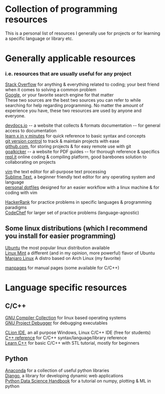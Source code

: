 # Collection of programming resources
This is a personal list of resources I generally use for projects or for learning a specific language or library etc.

# Generally applicable resources
### i.e. resources that are usually useful for any project

[Stack Overflow](https://stackoverflow.com/) for anything & everything related to coding; your best friend when it comes to solving a common problem\
[Google](https://www.google.com/), or your favorite search engine for that matter\
These two sources are the best two sources you can refer to while searching for help regarding programming. No matter the amount of experience you have, these two resources are used by anyone and everyone.

[devdocs.io](https://devdocs.io/) -- a website that collects & formats documentation -- for general access to documentation\
[learn x in y minutes](https://learnxinyminutes.com/) for quick reference to basic syntax and concepts\
[git version control](https://git-scm.com/) to track & maintain projects with ease\
[github.com](https://github.com/), for storing projects & for easy remote use with git\
[goalkicker](https://goalkicker.com/) -- a website for PDF guides -- for thorough reference & specifics\
[repl.it](https://repl.it/) online coding & compiling platform, good barebones solution to collaborating on projects

[vim](https://www.vim.org/) the text editor for all-purpose text processing\
[Sublime Text](https://www.sublimetext.com/), a beginner friendly text editor for any operating system and language\
[personal dotfiles](https://github.com/utkuboduroglu/dotfiles) designed for an easier workflow with a linux machine & for coding with vim

[HackerRank](https://www.hackerrank.com/) for practice problems in specific languages & programming paradigms\
[CodeChef](https://www.codechef.com/) for larger set of practice problems (language-agnostic)

## Some linux distributions (which I recommend you install for easier programming)
[Ubuntu](https://ubuntu.com/) the most popular linux distribution available\
[Linux Mint](https://linuxmint.com/) a different (and in my opinion, more powerful) flavor of Ubuntu\
[Manjaro Linux](https://manjaro.org/) A distro based on Arch Linux (my favorite)

[manpages](https://man.cx/) for manual pages (some available for C/C++)

# Language specific resources
## C/C++
[GNU Compiler Collection](https://gcc.gnu.org/) for linux based operating systems\
[GNU Project Debugger](https://www.gnu.org/software/gdb/) for debugging executables

[CLion IDE](https://www.jetbrains.com/clion/), an all purpose Windows, Linux C/C++ IDE (free for students)\
[C++ reference](https://cppreference.com/) for C/C++ syntax/language/library reference\
[Learn C++](https://learncpp.com/) for basic C/C++ with STL tutorial, mostly for beginners

## Python
[Anaconda](https://www.anaconda.com/distribution/) for a collection of useful python libraries\
[Django](https://www.djangoproject.com/), a library for developing dynamic web applications\
[Python Data Science Handbook](https://jakevdp.github.io/PythonDataScienceHandbook/) for a tutorial on numpy, plotting & ML in python

